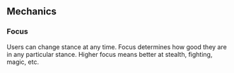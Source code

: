 
## Mechanics

### Focus

Users can change stance at any time.  Focus determines how good they are in any particular stance.  Higher focus means better at stealth, fighting, magic, etc.



